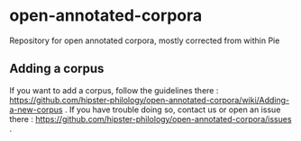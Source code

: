 # open-annotated-corpora
Repository for open annotated corpora, mostly corrected from within Pie

## Adding a corpus

If you want to add a corpus, follow the guidelines there : https://github.com/hipster-philology/open-annotated-corpora/wiki/Adding-a-new-corpus . If you have trouble doing so, contact us or open an issue there : https://github.com/hipster-philology/open-annotated-corpora/issues .
